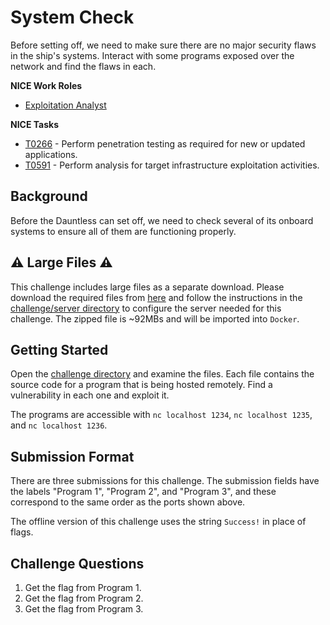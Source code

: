 # System Check

Before setting off, we need to make sure there are no major security flaws in the ship's systems. Interact with some programs exposed over the network and find the flaws in each.

**NICE Work Roles**

- [Exploitation Analyst](https://niccs.cisa.gov/workforce-development/nice-framework/work-roles/exploitation-analyst)


**NICE Tasks**

- [T0266](https://niccs.cisa.gov/workforce-development/nice-framework/tasks/t0266) - Perform penetration testing as required for new or updated applications.
- [T0591](https://niccs.cisa.gov/workforce-development/nice-framework/tasks/t0591) - Perform analysis for target infrastructure exploitation activities.

## Background

Before the Dauntless can set off, we need to check several of its onboard systems to ensure all of them are functioning properly.

## ⚠️ Large Files ⚠️
 This challenge includes large files as a separate download. Please download the required files from [here](https://presidentscup.cisa.gov/files/pc4/team-round1-system-check-largefiles.tar.gz) and follow the instructions in the [challenge/server directory](./challenge/server) to configure the server needed for this challenge. The zipped file is ~92MBs and will be imported into `Docker`.

## Getting Started

Open the [challenge directory](./challenge) and examine the files. Each file contains the source code for a program that is being hosted remotely. Find a vulnerability in each one and exploit it.

The programs are accessible with `nc localhost 1234`, `nc localhost 1235`, and `nc localhost 1236`.

## Submission Format

There are three submissions for this challenge. The submission fields have the labels "Program 1", "Program 2", and "Program 3", and these correspond to the same order as the ports shown above.

The offline version of this challenge uses the string `Success!` in place of flags.

## Challenge Questions

1. Get the flag from Program 1.
2. Get the flag from Program 2.
3. Get the flag from Program 3.
